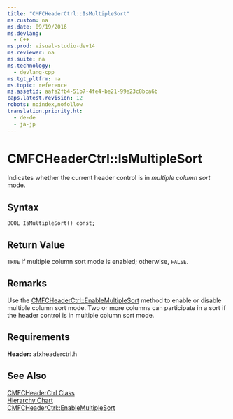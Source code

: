 ```yaml
---
title: "CMFCHeaderCtrl::IsMultipleSort"
ms.custom: na
ms.date: 09/19/2016
ms.devlang: 
  - C++
ms.prod: visual-studio-dev14
ms.reviewer: na
ms.suite: na
ms.technology: 
  - devlang-cpp
ms.tgt_pltfrm: na
ms.topic: reference
ms.assetid: aafa2fb4-51b7-4fe4-be21-99e23c8bca6b
caps.latest.revision: 12
robots: noindex,nofollow
translation.priority.ht: 
  - de-de
  - ja-jp
---
```

# CMFCHeaderCtrl::IsMultipleSort
Indicates whether the current header control is in *multiple column sort* mode.  
  
## Syntax  
  
```  
BOOL IsMultipleSort() const;  
```  
  
## Return Value  
 `TRUE` if multiple column sort mode is enabled; otherwise, `FALSE`.  
  
## Remarks  
 Use the [CMFCHeaderCtrl::EnableMultipleSort](../vs140/CMFCHeaderCtrl--EnableMultipleSort.md) method to enable or disable multiple column sort mode. Two or more columns can participate in a sort if the header control is in multiple column sort mode.  
  
## Requirements  
 **Header:** afxheaderctrl.h  
  
## See Also  
 [CMFCHeaderCtrl Class](../vs140/CMFCHeaderCtrl-Class.md)   
 [Hierarchy Chart](../vs140/Hierarchy-Chart.md)   
 [CMFCHeaderCtrl::EnableMultipleSort](../vs140/CMFCHeaderCtrl--EnableMultipleSort.md)